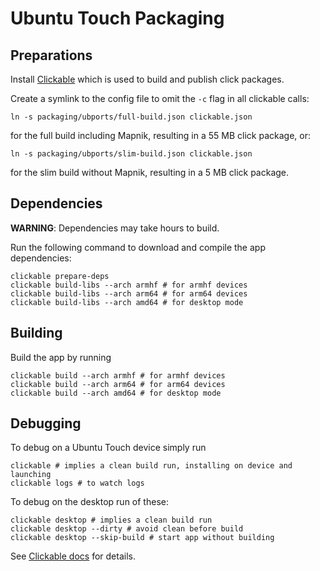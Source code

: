 # Ubuntu Touch Packaging

## Preparations

Install [Clickable](http://clickable.bhdouglass.com/en/latest/install.html)
which is used to build and publish click packages.

Create a symlink to the config file to omit the `-c` flag in all clickable
calls:

    ln -s packaging/ubports/full-build.json clickable.json

for the full build including Mapnik, resulting in a 55 MB click package, or:

    ln -s packaging/ubports/slim-build.json clickable.json

for the slim build without Mapnik, resulting in a 5 MB click package.

## Dependencies

**WARNING**: Dependencies may take hours to build.

Run the following command to download and compile the app dependencies:

    clickable prepare-deps
    clickable build-libs --arch armhf # for armhf devices
    clickable build-libs --arch arm64 # for arm64 devices
    clickable build-libs --arch amd64 # for desktop mode

## Building

Build the app by running

    clickable build --arch armhf # for armhf devices
    clickable build --arch arm64 # for arm64 devices
    clickable build --arch amd64 # for desktop mode

## Debugging

To debug on a Ubuntu Touch device simply run

    clickable # implies a clean build run, installing on device and launching
    clickable logs # to watch logs

To debug on the desktop run of these:

    clickable desktop # implies a clean build run
    clickable desktop --dirty # avoid clean before build
    clickable desktop --skip-build # start app without building

See [Clickable docs](http://clickable.bhdouglass.com/en/latest/) for details.
